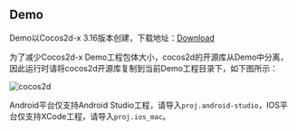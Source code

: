 ## Demo

Demo以Cocos2d-x 3.16版本创建，下载地址：[Download](http://cnimg.dataverse.cn/upsdk/MyCppGame.zip "Download")

为了减少Cocos2d-x Demo工程包体大小，cocos2d的开源库从Demo中分离，因此运行时请将cocos2d开源库复制到当前Demo工程目录下，如下图所示：

![cocos2d](http://docc.upltv.com/uploads/201804/5ad55580d4619_5ad55580.jpeg "cocos2d")

Android平台仅支持Android Studio工程，请导入`proj.android-studio`，IOS平台仅支持XCode工程，请导入`proj.ios_mac`。